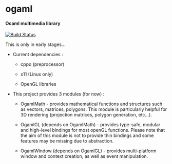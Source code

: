# ogaml

#### Ocaml multimedia library

[![Build Status](https://travis-ci.org/ogaml/ogaml.svg?branch=master)](https://travis-ci.org/ogaml/ogaml)

This is only in early stages...

* Current dependencies : 

    * cppo (preprocessor)

    * x11 (Linux only)

    * OpenGL libraries

* This project provides 3 modules (for now) : 

    * OgamlMath - provides mathematical functions and structures such
      as vectors, matrices, polygons. This module is particularly helpful
      for 3D rendering (projection matrices, polygon generation, etc...).

    * OgamlGL (depends on OgamlMath) - provides type-safe, modular and 
      high-level bindings for most openGL functions. Please note that the 
      aim of this module is not to provide thin bindings and some features 
      may be missing due to abstraction.

    * OgamlWindow (depends on OgamlGL) - provides multi-platform window
      and context creation, as well as event manipulation.


